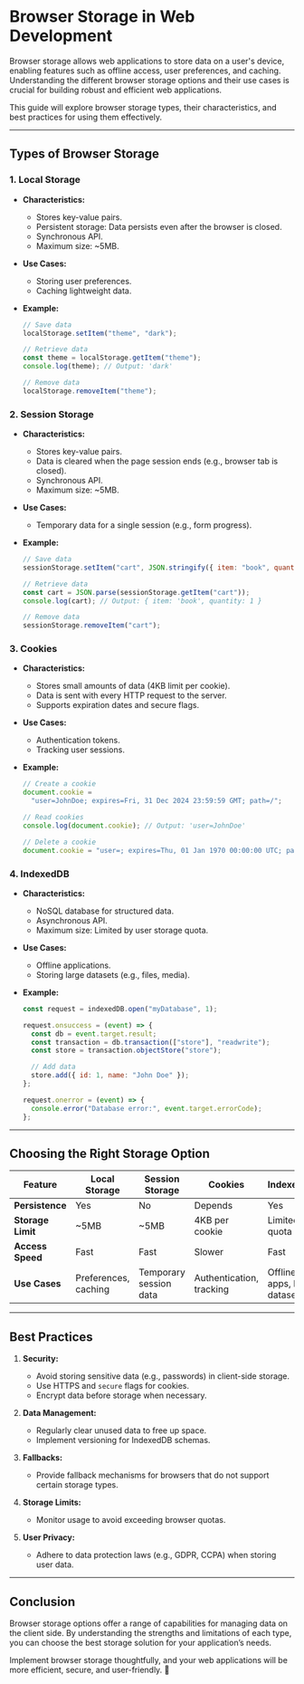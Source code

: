 # Browser Storage in Web Development

Browser storage allows web applications to store data on a user's device, enabling features such as offline access, user preferences, and caching. Understanding the different browser storage options and their use cases is crucial for building robust and efficient web applications.

This guide will explore browser storage types, their characteristics, and best practices for using them effectively.

---

## Types of Browser Storage

### 1. **Local Storage**

- **Characteristics:**

  - Stores key-value pairs.
  - Persistent storage: Data persists even after the browser is closed.
  - Synchronous API.
  - Maximum size: ~5MB.

- **Use Cases:**

  - Storing user preferences.
  - Caching lightweight data.

- **Example:**

  ```javascript
  // Save data
  localStorage.setItem("theme", "dark");

  // Retrieve data
  const theme = localStorage.getItem("theme");
  console.log(theme); // Output: 'dark'

  // Remove data
  localStorage.removeItem("theme");
  ```

### 2. **Session Storage**

- **Characteristics:**

  - Stores key-value pairs.
  - Data is cleared when the page session ends (e.g., browser tab is closed).
  - Synchronous API.
  - Maximum size: ~5MB.

- **Use Cases:**

  - Temporary data for a single session (e.g., form progress).

- **Example:**

  ```javascript
  // Save data
  sessionStorage.setItem("cart", JSON.stringify({ item: "book", quantity: 1 }));

  // Retrieve data
  const cart = JSON.parse(sessionStorage.getItem("cart"));
  console.log(cart); // Output: { item: 'book', quantity: 1 }

  // Remove data
  sessionStorage.removeItem("cart");
  ```

### 3. **Cookies**

- **Characteristics:**

  - Stores small amounts of data (4KB limit per cookie).
  - Data is sent with every HTTP request to the server.
  - Supports expiration dates and secure flags.

- **Use Cases:**

  - Authentication tokens.
  - Tracking user sessions.

- **Example:**

  ```javascript
  // Create a cookie
  document.cookie =
    "user=JohnDoe; expires=Fri, 31 Dec 2024 23:59:59 GMT; path=/";

  // Read cookies
  console.log(document.cookie); // Output: 'user=JohnDoe'

  // Delete a cookie
  document.cookie = "user=; expires=Thu, 01 Jan 1970 00:00:00 UTC; path=/;";
  ```

### 4. **IndexedDB**

- **Characteristics:**

  - NoSQL database for structured data.
  - Asynchronous API.
  - Maximum size: Limited by user storage quota.

- **Use Cases:**

  - Offline applications.
  - Storing large datasets (e.g., files, media).

- **Example:**

  ```javascript
  const request = indexedDB.open("myDatabase", 1);

  request.onsuccess = (event) => {
    const db = event.target.result;
    const transaction = db.transaction(["store"], "readwrite");
    const store = transaction.objectStore("store");

    // Add data
    store.add({ id: 1, name: "John Doe" });
  };

  request.onerror = (event) => {
    console.error("Database error:", event.target.errorCode);
  };
  ```

---

## Choosing the Right Storage Option

| Feature           | Local Storage        | Session Storage        | Cookies                  | IndexedDB                    |
| ----------------- | -------------------- | ---------------------- | ------------------------ | ---------------------------- |
| **Persistence**   | Yes                  | No                     | Depends                  | Yes                          |
| **Storage Limit** | ~5MB                 | ~5MB                   | 4KB per cookie           | Limited by quota             |
| **Access Speed**  | Fast                 | Fast                   | Slower                   | Fast                         |
| **Use Cases**     | Preferences, caching | Temporary session data | Authentication, tracking | Offline apps, large datasets |

---

## Best Practices

1. **Security:**

   - Avoid storing sensitive data (e.g., passwords) in client-side storage.
   - Use HTTPS and `secure` flags for cookies.
   - Encrypt data before storage when necessary.

2. **Data Management:**

   - Regularly clear unused data to free up space.
   - Implement versioning for IndexedDB schemas.

3. **Fallbacks:**

   - Provide fallback mechanisms for browsers that do not support certain storage types.

4. **Storage Limits:**

   - Monitor usage to avoid exceeding browser quotas.

5. **User Privacy:**
   - Adhere to data protection laws (e.g., GDPR, CCPA) when storing user data.

---

## Conclusion

Browser storage options offer a range of capabilities for managing data on the client side. By understanding the strengths and limitations of each type, you can choose the best storage solution for your application’s needs.

Implement browser storage thoughtfully, and your web applications will be more efficient, secure, and user-friendly. 🚀

